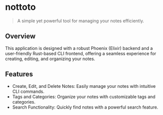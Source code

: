 # nottoto

> A simple yet powerful tool for managing your notes efficiently. 

## Overview 

This application is designed with a robust Phoenix (Elixir) backend and a user-friendly Rust-based CLI frontend, offering a seamless experience for creating, editing, and organizing your notes.

## Features

- Create, Edit, and Delete Notes: Easily manage your notes with intuitive CLI commands.
- Tags and Categories: Organize your notes with customizable tags and categories.
- Search Functionality: Quickly find notes with a powerful search feature.


